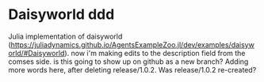 # Daisyworld ddd

Julia implementation of daisyworld (https://juliadynamics.github.io/AgentsExampleZoo.jl/dev/examples/daisyworld/#Daisyworld). 
now i'm making edits to the description field from the comses side. is this going to show up on github as a new branch? Adding more words here, after deleting release/1.0.2. Was release/1.0.2 re-created?
